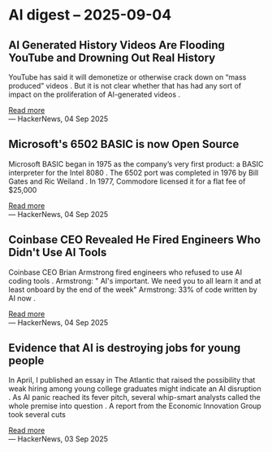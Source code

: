 # AI digest – 2025-09-04

## AI Generated History Videos Are Flooding YouTube and Drowning Out Real History

YouTube has said it will demonetize or otherwise crack down on “mass produced” videos . But it is not clear whether that has had any sort of impact on the proliferation of AI-generated videos .

[Read more](https://www.404media.co/ai-generated-boring-history-videos-are-flooding-youtube-and-drowning-out-real-history/)  
— HackerNews, 04 Sep 2025

## Microsoft's 6502 BASIC is now Open Source

Microsoft BASIC began in 1975 as the company’s very first product: a BASIC interpreter for the Intel 8080 . The 6502 port was completed in 1976 by Bill Gates and Ric Weiland . In 1977, Commodore licensed it for a flat fee of $25,000

[Read more](https://opensource.microsoft.com/blog/2025/09/03/microsoft-open-source-historic-6502-basic/)  
— HackerNews, 04 Sep 2025

## Coinbase CEO Revealed He Fired Engineers Who Didn't Use AI Tools

Coinbase CEO Brian Armstrong fired engineers who refused to use AI coding tools . Armstrong: " AI's important. We need you to all learn it and at least onboard by the end of the week" Armstrong: 33% of code written by AI now .

[Read more](https://www.finalroundai.com/blog/coinbase-ceo-fired-engineers-for-not-using-ai-tools)  
— HackerNews, 04 Sep 2025

## Evidence that AI is destroying jobs for young people

In April, I published an essay in The Atlantic that raised the possibility that weak hiring among young college graduates might indicate an AI disruption . As AI panic reached its fever pitch, several whip-smart analysts called the whole premise into question . A report from the Economic Innovation Group took several cuts

[Read more](https://www.derekthompson.org/p/the-evidence-that-ai-is-destroying)  
— HackerNews, 03 Sep 2025

